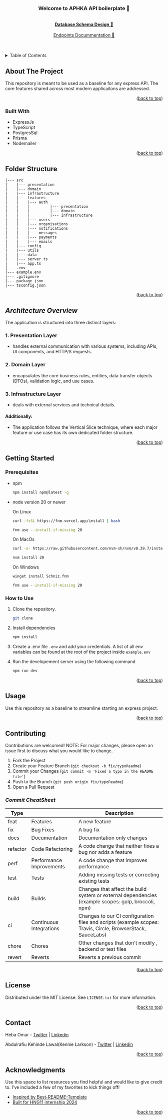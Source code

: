 <br />
<div align="center">
<a name="readme-top"></a>
  <h3 align="center">Welcome to APHKA API boilerplate 👷</h3>

  <p align="center">
    <br />
    <a href="https://drawsql.app/teams/kennielarkson-team/diagrams/hng11-aphka"><strong>Database Schema Design 🔗</strong></a>
    <br />
    <br />
    <a href="https://openapi-server.vercel.app/docs">Endpoints Docummentation 🔗</a>
    
  </p>
</div>

<br />
<br />

<!-- TABLE OF CONTENTS -->
<details>
  <summary>Table of Contents</summary>
  <ol>
    <li>
      <a href="#about-the-project">About The Project</a>
      <ul>
        <li><a href="#built-with">Built With</a></li>
      </ul>
    </li>
     <li><a href="#architecture-overview">Architecture Overview</a></li>
    <li><a href="#folder-structure">Folder Structure</a></li>
    <li>
      <a href="#getting-started">Getting Started</a>
      <ul>
        <li><a href="#prerequisites">Prerequisites</a></li>
        <li><a href="#installation">Installation</a></li>
      </ul>
    </li>
    <li><a href="#usage">Usage</a></li>
    <li><a href="#contributing">Contributing</a></li>
    <li><a href="#license">License</a></li>
    <li><a href="#contact">Contact</a></li>
    <li><a href="#acknowledgments">Acknowledgments</a></li>
  </ol>
</details>

<!-- ABOUT THE PROJECT -->

## About The Project

This repository is meant to be used as a baseline for any express API. The core features shared across most modern applicaitons are addressed.

<p align="right">(<a href="#readme-top">back to top</a>)</p>

### Built With

- ExpressJs
- TypeScript
- PostgresSql
- Prisma
- Nodemailer

<p align="right">(<a href="#readme-top">back to top</a>)</p>

## Folder Structure

```
|--- src
|    |--- presentation
|    |--- domain
|    |--- infrastructure
|    |--- features
|    |    |--- auth
|    |    |         |--- presentation
|    |    |         |--- domain
|    |    |         |--- infrastructure
|    |    |--- users
|    |    |--- organisations
|    |    |--- notifications
|    |    |--- messages
|    |    |--- payments
|    |    |--- emails
|    |--- config
|    |--- utils
|    |--- data
|    |--- server.ts
|    |--- app.ts
|--- .env
|--- example.env
|--- .gitignore
|--- package.json
|--- tsconfig.json
```

<p align="right">(<a href="#readme-top">back to top</a>)</p>

<!-- ARCHITECTURE OVERVIEW -->

## _Architecture Overview_

The application is structured into three distinct layers:

### 1. Presentation Layer

- handles external communication with various systems, including APIs, UI components, and HTTP/S requests.

### 2. Domain Layer

- encapsulates the core business rules, entities, data transfer objects (DTOs), validation logic, and use cases.

### 3. Infrastructure Layer

- deals with external services and technical details.

#### Additionally:

- The application follows the Vertical Slice technique, where each major feature or use case has its own dedicated folder structure.

<p align="right">(<a href="#readme-top">back to top</a>)</p>

<!-- GETTING STARTED -->

## Getting Started

### Prerequisites

- npm

  ```sh
  npm install npm@latest -g
  ```

- node version 20 or newer

  On Linux

  ```sh
  curl -fsSL https://fnm.vercel.app/install | bash
  ```

  ```sh
  fnm use --install-if-missing 20
  ```

  On MacOs

  ```sh
  curl -o- https://raw.githubusercontent.com/nvm-sh/nvm/v0.39.7/install.sh | bash
  ```

  ```sh
  nvm install 20
  ```

  On Windows

  ```sh
  winget install Schniz.fnm
  ```

  ```sh
  fnm use --install-if-missing 20
  ```

### How to Use

1. Clone the repository.
   ```sh
   git clone
   ```
2. Install dependencies
   ```sh
   npm install
   ```
3. Create a .env file `.env` and add your credentials. A list of all env variables
   can be found at the root of the project inside `example.env`

4. Run the developement server using the following command
   ```sh
   npm run dev
   ```

<p align="right">(<a href="#readme-top">back to top</a>)</p>

<!-- USAGE EXAMPLES -->

## Usage

Use this repository as a baseline to streamline starting an express project.

<p align="right">(<a href="#readme-top">back to top</a>)</p>

<!-- CONTRIBUTING -->

## Contributing

Contributions are welcomed! NOTE: For major changes, please open an issue first to discuss what you would like to change.

1. Fork the Project
2. Create your Feature Branch (`git checkout -b fix/typoReadme`)
3. Commit your Changes (`git commit -m 'Fixed a typo in the README file'`)
4. Push to the Branch (`git push origin fix/typoReadme`)
5. Open a Pull Request

<!-- COMMIT CHEATSHEET -->

### _Commit CheatSheet_

| Type     |                          | Description                                                                                                 |
| -------- | ------------------------ | ----------------------------------------------------------------------------------------------------------- |
| feat     | Features                 | A new feature                                                                                               |
| fix      | Bug Fixes                | A bug fix                                                                                                   |
| docs     | Documentation            | Documentation only changes                                                                                  |
| refactor | Code Refactoring         | A code change that neither fixes a bug nor adds a feature                                                   |
| perf     | Performance Improvements | A code change that improves performance                                                                     |
| test     | Tests                    | Adding missing tests or correcting existing tests                                                           |
| build    | Builds                   | Changes that affect the build system or external dependencies (example scopes: gulp, broccoli, npm)         |
| ci       | Continuous Integrations  | Changes to our CI configuration files and scripts (example scopes: Travis, Circle, BrowserStack, SauceLabs) |
| chore    | Chores                   | Other changes that don't modify , backend or test files                                                     |
| revert   | Reverts                  | Reverts a previous commit                                                                                   |

<p align="right">(<a href="#readme-top">back to top</a>)</p>

<!-- LICENSE -->

## License

Distributed under the MIT License. See `LICENSE.txt` for more information.

<p align="right">(<a href="#readme-top">back to top</a>)</p>

<!-- CONTACT -->

## Contact

Heba Omar - [Twitter](https://twitter.com/jr_dev20) | [Linkedin](https://www.linkedin.com/in/heba-ismael-omar-645965252/)

Abdulrafiu Kehinde Lawal(Kennie Larkson) - [Twitter](https://twitter.com/kennie_larkson) | [Linkedin](https://www.linkedin.com/in/kennie-larkson/)

<p align="right">(<a href="#readme-top">back to top</a>)</p>

<!-- ACKNOWLEDGMENTS -->

## Acknowledgments

Use this space to list resources you find helpful and would like to give credit to. I've included a few of my favorites to kick things off!

- [Inspired by Best-README-Template](https://github.com/othneildrew/Best-README-Template)
- [Built for HNG11 internship 2024](https://hng.tech)

<p align="right">(<a href="#readme-top">back to top</a>)</p>

